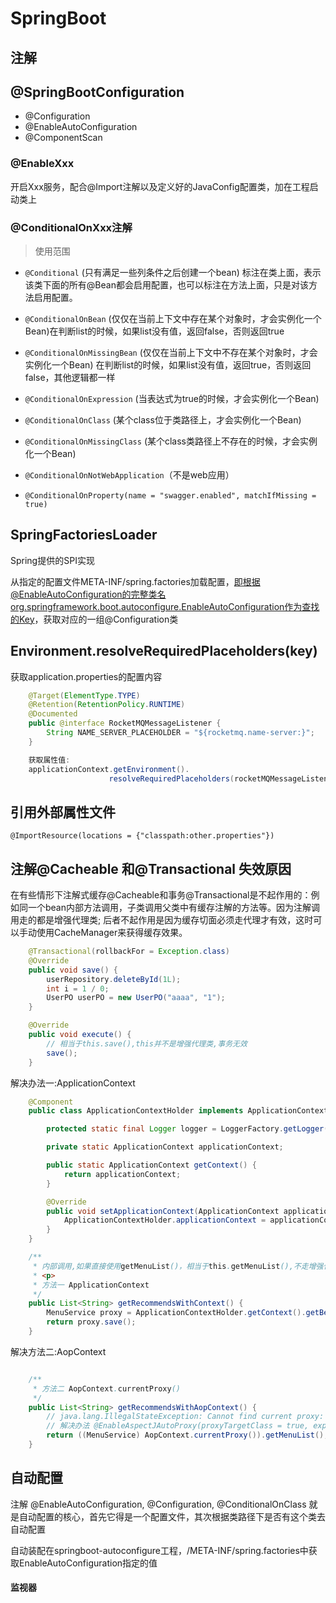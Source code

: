 # SpringBoot

## 注解

## @SpringBootConfiguration

- @Configuration
- @EnableAutoConfiguration
- @ComponentScan

### @EnableXxx

开启Xxx服务，配合@Import注解以及定义好的JavaConfig配置类，加在工程启动类上

### @ConditionalOnXxx注解

>使用范围

- `@Conditional`  (只有满足一些列条件之后创建一个bean) 标注在类上面，表示该类下面的所有@Bean都会启用配置，也可以标注在方法上面，只是对该方法启用配置。

- `@ConditionalOnBean`  (仅仅在当前上下文中存在某个对象时，才会实例化一个Bean)在判断list的时候，如果list没有值，返回false，否则返回true

- `@ConditionalOnMissingBean`  (仅仅在当前上下文中不存在某个对象时，才会实例化一个Bean) 在判断list的时候，如果list没有值，返回true，否则返回false，其他逻辑都一样

- `@ConditionalOnExpression`  (当表达式为true的时候，才会实例化一个Bean)

- `@ConditionalOnClass`  (某个class位于类路径上，才会实例化一个Bean)

- `@ConditionalOnMissingClass`  (某个class类路径上不存在的时候，才会实例化一个Bean)

- `@ConditionalOnNotWebApplication`（不是web应用）

- `@ConditionalOnProperty(name = "swagger.enabled", matchIfMissing = true)`

  

## SpringFactoriesLoader

Spring提供的SPI实现

从指定的配置文件META-INF/spring.factories加载配置，即根据@EnableAutoConfiguration的完整类名org.springframework.boot.autoconfigure.EnableAutoConfiguration作为查找的Key，获取对应的一组@Configuration类



## Environment.resolveRequiredPlaceholders(key)

获取application.properties的配置内容
```java
    @Target(ElementType.TYPE)
    @Retention(RetentionPolicy.RUNTIME)
    @Documented
    public @interface RocketMQMessageListener {
        String NAME_SERVER_PLACEHOLDER = "${rocketmq.name-server:}";
    }

    获取属性值:
    applicationContext.getEnvironment().
                      resolveRequiredPlaceholders(rocketMQMessageListener.customizedTraceTopic())
```

## 引用外部属性文件

`@ImportResource(locations = {"classpath:other.properties"})`

## 注解@Cacheable 和@Transactional 失效原因

在有些情形下注解式缓存@Cacheable和事务@Transactional是不起作用的：例如同一个bean内部方法调用，子类调用父类中有缓存注解的方法等。因为注解调用走的都是增强代理类; 后者不起作用是因为缓存切面必须走代理才有效，这时可以手动使用CacheManager来获得缓存效果。

```java
    @Transactional(rollbackFor = Exception.class)
    @Override
    public void save() {
        userRepository.deleteById(1L);
        int i = 1 / 0;
        UserPO userPO = new UserPO("aaaa", "1");
    }

    @Override
    public void execute() {
        // 相当于this.save(),this并不是增强代理类,事务无效
        save();
    }
```

解决办法一:ApplicationContext
```java
    @Component
    public class ApplicationContextHolder implements ApplicationContextAware {

        protected static final Logger logger = LoggerFactory.getLogger(ApplicationContextHolder.class);

        private static ApplicationContext applicationContext;

        public static ApplicationContext getContext() {
            return applicationContext;
        }

        @Override
        public void setApplicationContext(ApplicationContext applicationContext) throws BeansException {
            ApplicationContextHolder.applicationContext = applicationContext;
        }
    }

    /**
     * 内部调用,如果直接使用getMenuList()，相当于this.getMenuList(),不走增强代理
     * <p>
     * 方法一 ApplicationContext
     */
    public List<String> getRecommendsWithContext() {
        MenuService proxy = ApplicationContextHolder.getContext().getBean(getClass());
        return proxy.save();
    }
```

解决方法二:AopContext
```java

    /**
     * 方法二 AopContext.currentProxy()
     */
    public List<String> getRecommendsWithAopContext() {
        // java.lang.IllegalStateException: Cannot find current proxy: Set 'exposeProxy' property on Advised to 'true' to make it available.
        // 解决办法 @EnableAspectJAutoProxy(proxyTargetClass = true, exposeProxy = true),默认值都是false
        return ((MenuService) AopContext.currentProxy()).getMenuList();
    }
```

## 自动配置

注解 @EnableAutoConfiguration, @Configuration, @ConditionalOnClass 就是自动配置的核心，首先它得是一个配置文件，其次根据类路径下是否有这个类去自动配置

自动装配在springboot-autoconfigure工程，/META-INF/spring.factories中获取EnableAutoConfiguration指定的值

#### 监视器

